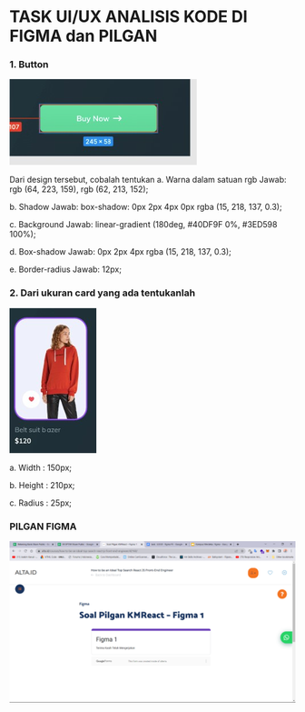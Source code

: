 # TASK UI/UX ANALISIS KODE DI FIGMA dan PILGAN

### 1. Button

![image](../screenshots/1.jpg)

Dari design tersebut, cobalah tentukan
a. Warna dalam satuan rgb
Jawab: rgb (64, 223, 159), rgb (62, 213, 152);

b. Shadow
Jawab: box-shadow: 0px 2px 4px 0px rgba (15, 218, 137, 0.3);

c. Background
Jawab: linear-gradient (180deg, #40DF9F 0%, #3ED598 100%);

d. Box-shadow
Jawab: 0px 2px 4px rgba (15, 218, 137, 0.3);

e. Border-radius
Jawab: 12px;

### 2. Dari ukuran card yang ada tentukanlah

![image](../screenshots/2.jpg)

a. Width : 150px;

b. Height : 210px;

c. Radius : 25px;

### PILGAN FIGMA

![image](../screenshots/SS%20PILGAN%20FIGMA%201.png)
